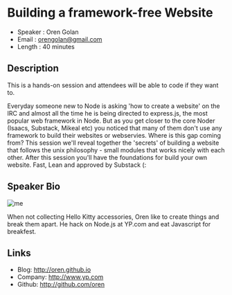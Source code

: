 Building a framework-free Website
==================================

* Speaker   : Oren Golan
* Email     : orengolan@gmail.com
* Length    : 40 minutes

Description
-----------

This is a hands-on session and attendees will be able to code if they want to.

Everyday someone new to Node is asking 'how to create a website' on the IRC and almost all the time he is being directed to express.js, the most popular web framework in Node.
But as you get closer to the core Noder (Isaacs, Substack, Mikeal etc) you noticed that many of them don't use any framework to build their websites or webservies. Where is this gap coming from? This session we'll reveal together the 'secrets' of building a website that follows the unix philosophy - small modules that works nicely with each other. After this session you'll have the foundations for build your own website. Fast, Lean and approved by Substack (:

Speaker Bio
-----------

![me](http://chicagowebconf.org/images/presenters/oren_golan.png)

When not collecting Hello Kitty accessories, Oren like to create things and break them apart. He hack on Node.js at YP.com and eat Javascript for breakfest.

Links
-----

* Blog: http://oren.github.io
* Company: http://www.yp.com
* Github: http://github.com/oren
